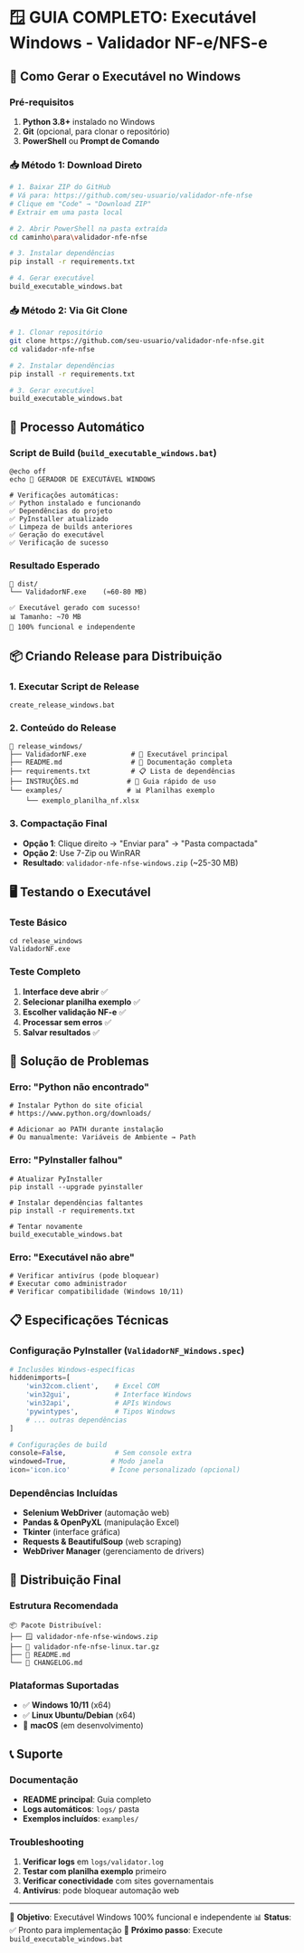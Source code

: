 # 🪟 GUIA COMPLETO: Executável Windows - Validador NF-e/NFS-e

## 🚀 Como Gerar o Executável no Windows

### Pré-requisitos
1. **Python 3.8+** instalado no Windows
2. **Git** (opcional, para clonar o repositório)
3. **PowerShell** ou **Prompt de Comando**

### 📥 Método 1: Download Direto
```bash
# 1. Baixar ZIP do GitHub
# Vá para: https://github.com/seu-usuario/validador-nfe-nfse
# Clique em "Code" → "Download ZIP"
# Extrair em uma pasta local

# 2. Abrir PowerShell na pasta extraída
cd caminho\para\validador-nfe-nfse

# 3. Instalar dependências
pip install -r requirements.txt

# 4. Gerar executável
build_executable_windows.bat
```

### 📥 Método 2: Via Git Clone
```bash
# 1. Clonar repositório
git clone https://github.com/seu-usuario/validador-nfe-nfse.git
cd validador-nfe-nfse

# 2. Instalar dependências
pip install -r requirements.txt

# 3. Gerar executável
build_executable_windows.bat
```

## 🔨 Processo Automático

### Script de Build (`build_executable_windows.bat`)
```batch
@echo off
echo 🚀 GERADOR DE EXECUTÁVEL WINDOWS

# Verificações automáticas:
✅ Python instalado e funcionando
✅ Dependências do projeto
✅ PyInstaller atualizado
✅ Limpeza de builds anteriores
✅ Geração do executável
✅ Verificação de sucesso
```

### Resultado Esperado
```
📁 dist/
└── ValidadorNF.exe    (≈60-80 MB)

✅ Executável gerado com sucesso!
📊 Tamanho: ~70 MB
🎯 100% funcional e independente
```

## 📦 Criando Release para Distribuição

### 1. Executar Script de Release
```batch
create_release_windows.bat
```

### 2. Conteúdo do Release
```
📁 release_windows/
├── ValidadorNF.exe           # 🎯 Executável principal
├── README.md                 # 📖 Documentação completa
├── requirements.txt          # 📋 Lista de dependências
├── INSTRUÇÕES.md            # 🚀 Guia rápido de uso
└── examples/                # 📊 Planilhas exemplo
    └── exemplo_planilha_nf.xlsx
```

### 3. Compactação Final
- **Opção 1**: Clique direito → "Enviar para" → "Pasta compactada"
- **Opção 2**: Use 7-Zip ou WinRAR
- **Resultado**: `validador-nfe-nfse-windows.zip` (~25-30 MB)

## 🖥️ Testando o Executável

### Teste Básico
```batch
cd release_windows
ValidadorNF.exe
```

### Teste Completo
1. **Interface deve abrir** ✅
2. **Selecionar planilha exemplo** ✅
3. **Escolher validação NF-e** ✅
4. **Processar sem erros** ✅
5. **Salvar resultados** ✅

## 🔧 Solução de Problemas

### Erro: "Python não encontrado"
```batch
# Instalar Python do site oficial
# https://www.python.org/downloads/

# Adicionar ao PATH durante instalação
# Ou manualmente: Variáveis de Ambiente → Path
```

### Erro: "PyInstaller falhou"
```batch
# Atualizar PyInstaller
pip install --upgrade pyinstaller

# Instalar dependências faltantes
pip install -r requirements.txt

# Tentar novamente
build_executable_windows.bat
```

### Erro: "Executável não abre"
```batch
# Verificar antivírus (pode bloquear)
# Executar como administrador
# Verificar compatibilidade (Windows 10/11)
```

## 📋 Especificações Técnicas

### Configuração PyInstaller (`ValidadorNF_Windows.spec`)
```python
# Inclusões Windows-específicas
hiddenimports=[
    'win32com.client',    # Excel COM
    'win32gui',           # Interface Windows
    'win32api',           # APIs Windows
    'pywintypes',         # Tipos Windows
    # ... outras dependências
]

# Configurações de build
console=False,            # Sem console extra
windowed=True,           # Modo janela
icon='icon.ico'          # Ícone personalizado (opcional)
```

### Dependências Incluídas
- **Selenium WebDriver** (automação web)
- **Pandas & OpenPyXL** (manipulação Excel)
- **Tkinter** (interface gráfica)
- **Requests & BeautifulSoup** (web scraping)
- **WebDriver Manager** (gerenciamento de drivers)

## 🚀 Distribuição Final

### Estrutura Recomendada
```
📦 Pacote Distribuível:
├── 🪟 validador-nfe-nfse-windows.zip
├── 🐧 validador-nfe-nfse-linux.tar.gz
├── 📖 README.md
└── 🚀 CHANGELOG.md
```

### Plataformas Suportadas
- ✅ **Windows 10/11** (x64)
- ✅ **Linux Ubuntu/Debian** (x64)
- 🔄 **macOS** (em desenvolvimento)

## 📞 Suporte

### Documentação
- **README principal**: Guia completo
- **Logs automáticos**: `logs/` pasta
- **Exemplos incluídos**: `examples/`

### Troubleshooting
1. **Verificar logs** em `logs/validator.log`
2. **Testar com planilha exemplo** primeiro
3. **Verificar conectividade** com sites governamentais
4. **Antivírus**: pode bloquear automação web

---

🎯 **Objetivo**: Executável Windows 100% funcional e independente
📊 **Status**: ✅ Pronto para implementação
🚀 **Próximo passo**: Execute `build_executable_windows.bat`